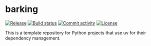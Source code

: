 # barking

[![Release](https://img.shields.io/github/v/release/bryanhann/barking)](https://img.shields.io/github/v/release/bryanhann/barking)
[![Build status](https://img.shields.io/github/actions/workflow/status/bryanhann/barking/main.yml?branch=main)](https://github.com/bryanhann/barking/actions/workflows/main.yml?query=branch%3Amain)
[![Commit activity](https://img.shields.io/github/commit-activity/m/bryanhann/barking)](https://img.shields.io/github/commit-activity/m/bryanhann/barking)
[![License](https://img.shields.io/github/license/bryanhann/barking)](https://img.shields.io/github/license/bryanhann/barking)

This is a template repository for Python projects that use uv for their dependency management.
